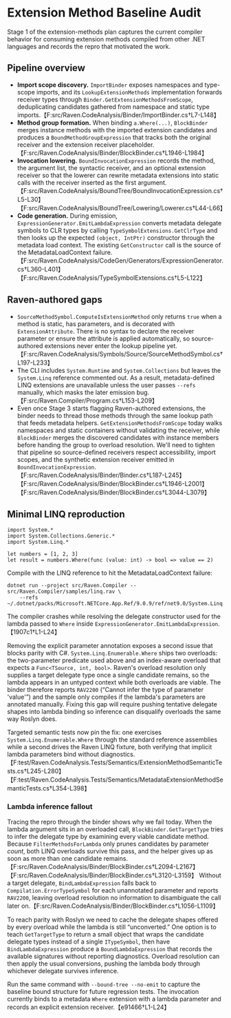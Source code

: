 # Extension Method Baseline Audit

Stage 1 of the extension-methods plan captures the current compiler behavior for
consuming extension methods compiled from other .NET languages and records the
repro that motivated the work.

## Pipeline overview

* **Import scope discovery.** `ImportBinder` exposes namespaces and type-scope
  imports, and its `LookupExtensionMethods` implementation forwards receiver
  types through `Binder.GetExtensionMethodsFromScope`, deduplicating candidates
  gathered from namespace and static type imports.【F:src/Raven.CodeAnalysis/Binder/ImportBinder.cs†L7-L148】
* **Method group formation.** When binding `a.Where(...)`, `BlockBinder` merges
  instance methods with the imported extension candidates and produces a
  `BoundMethodGroupExpression` that tracks both the original receiver and the
  extension receiver placeholder.【F:src/Raven.CodeAnalysis/Binder/BlockBinder.cs†L1946-L1984】
* **Invocation lowering.** `BoundInvocationExpression` records the method, the
  argument list, the syntactic receiver, and an optional extension receiver so
  that the lowerer can rewrite metadata extensions into static calls with the
  receiver inserted as the first argument.【F:src/Raven.CodeAnalysis/BoundTree/BoundInvocationExpression.cs†L5-L30】【F:src/Raven.CodeAnalysis/BoundTree/Lowering/Lowerer.cs†L44-L66】
* **Code generation.** During emission, `ExpressionGenerator.EmitLambdaExpression`
  converts metadata delegate symbols to CLR types by calling
  `TypeSymbolExtensions.GetClrType` and then looks up the expected
  `(object, IntPtr)` constructor through the metadata load context. The existing
  `GetConstructor` call is the source of the MetadataLoadContext failure.【F:src/Raven.CodeAnalysis/CodeGen/Generators/ExpressionGenerator.cs†L360-L401】【F:src/Raven.CodeAnalysis/TypeSymbolExtensions.cs†L5-L122】

## Raven-authored gaps

* `SourceMethodSymbol.ComputeIsExtensionMethod` only returns `true` when a
  method is static, has parameters, and is decorated with `ExtensionAttribute`.
  There is no syntax to declare the receiver parameter or ensure the attribute
  is applied automatically, so source-authored extensions never enter the lookup
  pipeline yet.【F:src/Raven.CodeAnalysis/Symbols/Source/SourceMethodSymbol.cs†L197-L233】
* The CLI includes `System.Runtime` and `System.Collections` but leaves the
  `System.Linq` reference commented out. As a result, metadata-defined LINQ
  extensions are unavailable unless the user passes `--refs` manually, which
  masks the later emission bug.【F:src/Raven.Compiler/Program.cs†L153-L209】
* Even once Stage 3 starts flagging Raven-authored extensions, the binder needs
  to thread those methods through the same lookup path that feeds metadata
  helpers. `GetExtensionMethodsFromScope` today walks namespaces and static
  containers without validating the receiver, while `BlockBinder` merges the
  discovered candidates with instance members before handing the group to
  overload resolution. We'll need to tighten that pipeline so source-defined
  receivers respect accessibility, import scopes, and the synthetic extension
  receiver emitted in `BoundInvocationExpression`.【F:src/Raven.CodeAnalysis/Binder/Binder.cs†L187-L245】【F:src/Raven.CodeAnalysis/Binder/BlockBinder.cs†L1946-L2001】【F:src/Raven.CodeAnalysis/Binder/BlockBinder.cs†L3044-L3079】

## Minimal LINQ reproduction

```
import System.*
import System.Collections.Generic.*
import System.Linq.*

let numbers = [1, 2, 3]
let result = numbers.Where(func (value: int) -> bool => value == 2)
```

Compile with the LINQ reference to hit the MetadataLoadContext failure:

```
dotnet run --project src/Raven.Compiler -- src/Raven.Compiler/samples/linq.rav \
    --refs ~/.dotnet/packs/Microsoft.NETCore.App.Ref/9.0.9/ref/net9.0/System.Linq.dll
```

The compiler crashes while resolving the delegate constructor used for the
lambda passed to `Where` inside `ExpressionGenerator.EmitLambdaExpression`.【1907c1†L1-L24】

Removing the explicit parameter annotation exposes a second issue that blocks
parity with C#. `System.Linq.Enumerable.Where` ships two overloads: the
two-parameter predicate used above and an index-aware overload that expects a
`Func<TSource, int, bool>`. Raven's overload resolution only supplies a target
delegate type once a single candidate remains, so the lambda appears in an
untyped context while both overloads are viable. The binder therefore reports
`RAV2200` (“Cannot infer the type of parameter 'value'”) and the sample only
compiles if the lambda's parameters are annotated manually. Fixing this gap will
require pushing tentative delegate shapes into lambda binding so inference can
disqualify overloads the same way Roslyn does.

Targeted semantic tests now pin the fix: one exercises
`System.Linq.Enumerable.Where` through the standard reference assemblies while a
second drives the Raven LINQ fixture, both verifying that implicit lambda
parameters bind without diagnostics.【F:test/Raven.CodeAnalysis.Tests/Semantics/ExtensionMethodSemanticTests.cs†L245-L280】【F:test/Raven.CodeAnalysis.Tests/Semantics/MetadataExtensionMethodSemanticTests.cs†L354-L398】

### Lambda inference fallout

Tracing the repro through the binder shows why we fail today. When the lambda
argument sits in an overloaded call, `BlockBinder.GetTargetType` tries to infer
the delegate type by examining every viable candidate method. Because
`FilterMethodsForLambda` only prunes candidates by parameter *count*, both LINQ
overloads survive this pass, and the helper gives up as soon as more than one
candidate remains.【F:src/Raven.CodeAnalysis/Binder/BlockBinder.cs†L2094-L2167】【F:src/Raven.CodeAnalysis/Binder/BlockBinder.cs†L3120-L3159】
Without a target delegate, `BindLambdaExpression` falls back to
`Compilation.ErrorTypeSymbol` for each unannotated parameter and reports
`RAV2200`, leaving overload resolution no information to disambiguate the call
later on.【F:src/Raven.CodeAnalysis/Binder/BlockBinder.cs†L1056-L1109】

To reach parity with Roslyn we need to cache the delegate shapes offered by
every overload while the lambda is still “unconverted.” One option is to teach
`GetTargetType` to return a small object that wraps the candidate delegate types
instead of a single `ITypeSymbol`, then have `BindLambdaExpression` produce a
`BoundLambdaExpression` that records the available signatures without reporting
diagnostics. Overload resolution can then apply the usual conversions, pushing
the lambda body through whichever delegate survives inference.

Run the same command with `--bound-tree --no-emit` to capture the baseline bound
structure for future regression tests. The invocation currently binds to a
metadata `Where` extension with a lambda parameter and records an explicit
extension receiver.【e91466†L1-L24】
